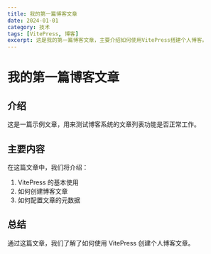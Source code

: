 ```yaml
---
title: 我的第一篇博客文章
date: 2024-01-01
category: 技术
tags: [VitePress, 博客]
excerpt: 这是我的第一篇博客文章，主要介绍如何使用VitePress搭建个人博客。
---
```


# 我的第一篇博客文章

## 介绍

这是一篇示例文章，用来测试博客系统的文章列表功能是否正常工作。

## 主要内容

在这篇文章中，我们将介绍：

1. VitePress 的基本使用
2. 如何创建博客文章
3. 如何配置文章的元数据

## 总结

通过这篇文章，我们了解了如何使用 VitePress 创建个人博客文章。

